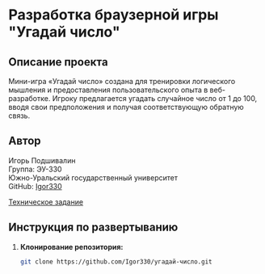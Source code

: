 # Разработка браузерной игры "Угадай число"

## Описание проекта

Мини-игра «Угадай число» создана для тренировки логического мышления и предоставления пользовательского опыта в веб-разработке. Игроку предлагается угадать случайное число от 1 до 100, вводя свои предположения и получая соответствующую обратную связь.

## Автор

Игорь Подшивалин  
Группа: ЭУ-330  
Южно-Уральский государственный университет  
GitHub: [Igor330](https://github.com/Igor330)

[Техническое задание](TEXTTASK.md)

## Инструкция по развертыванию

1. **Клонирование репозитория:**
   ```bash
   git clone https://github.com/Igor330/угадай-число.git
